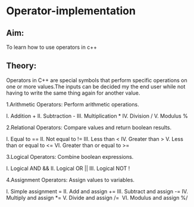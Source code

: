 # Operator-implementation

## Aim:
To learn how to use operators in c++

## Theory:

Operators in C++ are special symbols that perform specific operations on one or more values.The inputs can be decided my the end user while not having to write the same thing again for another value.


1.Arithmetic Operators: Perform arithmetic operations.

I. Addition +
II. Subtraction -
III. Multiplication *
IV. Division /
V. Modulus %


2.Relational Operators: Compare values and return boolean results. 

I. Equal to ==
II. Not equal to != 
III. Less than <
IV. Greater than >
V. Less than or equal to <=
VI. Greater than or equal to >=


3.Logical Operators: Combine boolean expressions.   

I. Logical AND &&
II. Logical OR ||
III. Logical NOT !


4.Assignment Operators: Assign values to variables.

I. Simple assignment =
II. Add and assign +=
III. Subtract and assign -=
IV. Multiply and assign *=
V. Divide and assign /=  
VI. Modulus and assign %/
